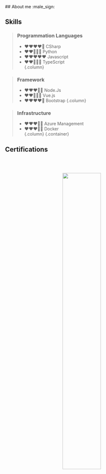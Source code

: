 <link href="Kabale.css" rel="stylesheet">
## About me
:male_sign:
<br/>

## Skills
        
> ### Programmation Languages
> - :heart::heart::heart::heart::white_heart: CSharp    
> - :heart::heart::white_heart::white_heart::white_heart: Python    
> - :heart::heart::heart::heart::heart:   Javascript    
> - :heart::heart::white_heart::white_heart::white_heart: TypeScript    
{.column}

> ### Framework
> - :heart::heart::heart::white_heart::white_heart:   Node.Js
> - :heart::heart::white_heart::white_heart::white_heart:   Vue.js
> - :heart::heart::heart::heart::white_heart: Bootstrap
{.column}

> ### Infrastructure
> - :heart::heart::heart::white_heart::white_heart:   Azure Management  
> - :heart::heart::heart::white_heart::white_heart:   Docker    
{.column}
{.container}
## Certifications

<br/>
<br/>
<!-- The stat card below is made with https://github.com/anuraghazra/github-readme-stats -->
<p align=center><img align=centre width=50% src="https://github-readme-stats.vercel.app/api?username=kabale&count_private=true&show_icons=true&theme=nord" /></p>
<br>
<br>
